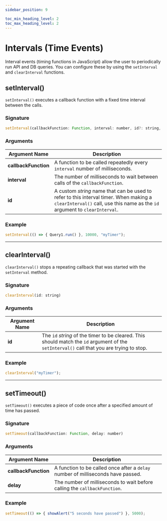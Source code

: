 ```yaml
---
sidebar_position: 9

toc_min_heading_level: 2
toc_max_heading_level: 2
---
```


# Intervals (Time Events)

Interval events (timing functions in JavaScript) allow the user to periodically run API and DB queries. You can configure these by using the `setInterval` and `clearInterval` functions.

<VideoEmbed host="youtube" videoId="ByE3aqlQ1pE" title="How To Use The SetInterval & ClearInterval Functions To Auto-Update Widgets" caption="How To Use The SetInterval & ClearInterval Functions To Auto-Update Widgets"/>

## setInterval()

`setInterval()` executes a callback function with a fixed time interval between the calls.

### Signature

```javascript
setInterval(callbackFunction: Function, interval: number, id?: string, args?: any)
```

### Arguments

| Argument Name | Description |
| ------------- | ----------- |
| **callbackFunction** | A function to be called repeatedly every `interval` number of milliseconds. |
| **interval** | The number of milliseconds to wait between calls of the `callbackFunction`. |
| **id** | A custom _string_ name that can be used to refer to this interval timer. When making a `clearInterval()` call, use this name as the `id` argument to `clearInterval`. |

### Example

```javascript
setInterval(() => { Query1.run() }, 10000, "myTimer");
```

---

## clearInterval()

`clearInterval()` stops a repeating callback that was started with the `setInterval` method.

### Signature

```javascript
clearInterval(id: string)
```

### Arguments

| Argument Name | Description |
| ------------- | ----------- |
| **id** | The `id` _string_ of the timer to be cleared. This should match the `id` argument of the `setInterval()` call that you are trying to stop. |

### Example

```javascript
clearInterval("myTimer");
```

---

## setTimeout()

`setTimeout()` executes a piece of code once after a specified amount of time has passed.

### Signature

```javascript
setTimeout(callbackFunction: Function, delay: number)
```

### Arguments

| Argument Name | Description |
| ------------- | ----------- |
| **callbackFunction** | A function to be called once after a `delay` number of milliseconds have passed. |
| **delay** | The number of milliseconds to wait before calling the `callbackFunction`. |

### Example

```javascript
setTimeout(() => { showAlert("5 seconds have passed") }, 5000);
```